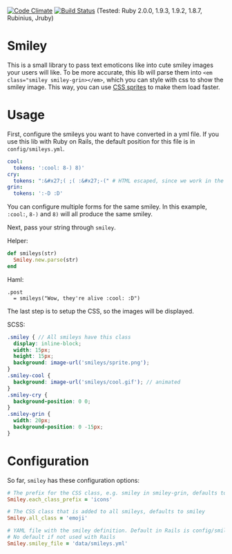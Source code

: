 
[![Code Climate](https://codeclimate.com/github/iGEL/smiley.png)](https://codeclimate.com/github/iGEL/smiley) 
[![Build Status](https://travis-ci.org/iGEL/smiley.png?branch=master)](https://travis-ci.org/iGEL/smiley) 
(Tested: Ruby 2.0.0, 1.9.3, 1.9.2, 1.8.7, Rubinius, Jruby)

Smiley
======

This is a small library to pass text emoticons like into cute smiley images your users will like. To be more accurate,
this lib will parse them into `<em class="smiley smiley-grin></em>`, which you can style with css to show the smiley
image. This way, you can use [CSS sprites](http://css-tricks.com/css-sprites/) to make them load faster.

Usage
=====

First, configure the smileys you want to have converted in a yml file. If you use this lib with Ruby on Rails, the 
default position for this file is in `config/smileys.yml`.

```yml
cool:
  tokens: ':cool: 8-) 8)'
cry:
  tokens: ":&#x27;( ;( :&#x27;-(" # HTML escaped, since we work in the escaped form
grin:
  tokens: ':-D :D'
```

You can configure multiple forms for the same smiley. In this example, `:cool:`, `8-)` and `8)` will all produce
the same smiley.

Next, pass your string through `smiley`.

Helper:
```ruby
def smileys(str)
  Smiley.new.parse(str)
end
```
Haml:
```haml
.post
  = smileys("Wow, they're alive :cool: :D")
```

The last step is to setup the CSS, so the images will be displayed.

SCSS:
```scss
.smiley { // All smileys have this class
  display: inline-block;
  width: 15px;
  height: 15px;
  background: image-url('smileys/sprite.png');
}
.smiley-cool {
  background: image-url('smileys/cool.gif'); // animated
}
.smiley-cry {
  background-position: 0 0;
}
.smiley-grin {
  width: 20px;
  background-position: 0 -15px;
}
```

Configuration
=============

So far, `smiley` has these configuration options:

```ruby
# The prefix for the CSS class, e.g. smiley in smiley-grin, defaults to smiley
Smiley.each_class_prefix = 'icons'

# The CSS class that is added to all smileys, defaults to smiley
Smiley.all_class = 'emoji'

# YAML file with the smiley definition. Default in Rails is config/smileys.yml
# No default if not used with Rails
Smiley.smiley_file = 'data/smileys.yml'
```
